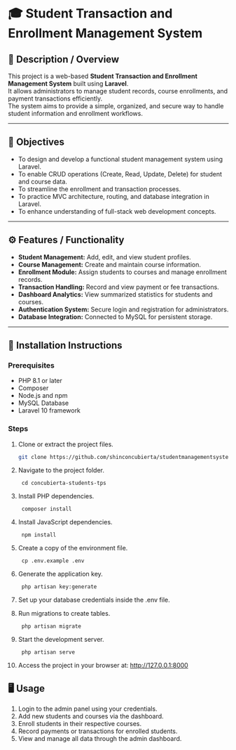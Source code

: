 # 🎓 Student Transaction and Enrollment Management System

## 📘 Description / Overview
This project is a web-based **Student Transaction and Enrollment Management System** built using **Laravel**.  
It allows administrators to manage student records, course enrollments, and payment transactions efficiently.  
The system aims to provide a simple, organized, and secure way to handle student information and enrollment workflows.

---

## 🎯 Objectives
- To design and develop a functional student management system using Laravel.
- To enable CRUD operations (Create, Read, Update, Delete) for student and course data.
- To streamline the enrollment and transaction processes.
- To practice MVC architecture, routing, and database integration in Laravel.
- To enhance understanding of full-stack web development concepts.

---

## ⚙️ Features / Functionality
- **Student Management:** Add, edit, and view student profiles.  
- **Course Management:** Create and maintain course information.  
- **Enrollment Module:** Assign students to courses and manage enrollment records.  
- **Transaction Handling:** Record and view payment or fee transactions.  
- **Dashboard Analytics:** View summarized statistics for students and courses.  
- **Authentication System:** Secure login and registration for administrators.  
- **Database Integration:** Connected to MySQL for persistent storage.

---

## 🧩 Installation Instructions

### Prerequisites
- PHP 8.1 or later  
- Composer  
- Node.js and npm  
- MySQL Database  
- Laravel 10 framework

### Steps
1. Clone or extract the project files.
   ```bash
   git clone https://github.com/shinconcubierta/studentmanagementsystem.git

2. Navigate to the project folder.

        cd concubierta-students-tps


3. Install PHP dependencies.

        composer install


4. Install JavaScript dependencies.

        npm install


5. Create a copy of the environment file.

        cp .env.example .env


6. Generate the application key.

        php artisan key:generate


7. Set up your database credentials inside the .env file.

8. Run migrations to create tables.

        php artisan migrate


9. Start the development server.

        php artisan serve


10. Access the project in your browser at:
        http://127.0.0.1:8000


## 🖥️ Usage

1. Login to the admin panel using your credentials.
2. Add new students and courses via the dashboard.
3. Enroll students in their respective courses.
4. Record payments or transactions for enrolled students.
5. View and manage all data through the admin dashboard.
